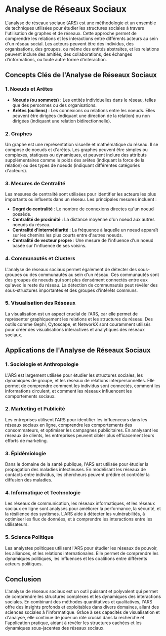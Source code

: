 # Analyse de Réseaux Sociaux

L'analyse de réseaux sociaux (ARS) est une méthodologie et un ensemble de techniques utilisées pour étudier les structures sociales à travers l'utilisation de graphes et de réseaux. Cette approche permet de comprendre les relations et les interactions entre différents acteurs au sein d'un réseau social. Les acteurs peuvent être des individus, des organisations, des groupes, ou même des entités abstraites, et les relations peuvent inclure des amitiés, des collaborations, des échanges d'informations, ou toute autre forme d'interaction.

## Concepts Clés de l'Analyse de Réseaux Sociaux

### 1. **Noeuds et Arêtes**
- **Noeuds (ou sommets)** : Les entités individuelles dans le réseau, telles que des personnes ou des organisations.
- **Arêtes (ou liens)** : Les connexions ou relations entre les noeuds. Elles peuvent être dirigées (indiquant une direction de la relation) ou non dirigées (indiquant une relation bidirectionnelle).

### 2. **Graphes**
Un graphe est une représentation visuelle et mathématique du réseau. Il se compose de noeuds et d'arêtes. Les graphes peuvent être simples ou complexes, statiques ou dynamiques, et peuvent inclure des attributs supplémentaires comme le poids des arêtes (indiquant la force de la relation) ou des types de noeuds (indiquant différentes catégories d'acteurs).

### 3. **Mesures de Centralité**
Les mesures de centralité sont utilisées pour identifier les acteurs les plus importants ou influents dans un réseau. Les principales mesures incluent :
- **Degré de centralité** : Le nombre de connexions directes qu'un noeud possède.
- **Centralité de proximité** : La distance moyenne d'un noeud aux autres noeuds du réseau.
- **Centralité d'intermédiarité** : La fréquence à laquelle un noeud apparaît sur les chemins les plus courts entre d'autres noeuds.
- **Centralité de vecteur propre** : Une mesure de l'influence d'un noeud basée sur l'influence de ses voisins.

### 4. **Communautés et Clusters**
L'analyse de réseaux sociaux permet également de détecter des sous-groupes ou des communautés au sein d'un réseau. Ces communautés sont des groupes de noeuds qui sont plus densément connectés entre eux qu'avec le reste du réseau. La détection de communautés peut révéler des sous-structures importantes et des groupes d'intérêts communs.

### 5. **Visualisation des Réseaux**
La visualisation est un aspect crucial de l'ARS, car elle permet de représenter graphiquement les relations et les structures du réseau. Des outils comme Gephi, Cytoscape, et NetworkX sont couramment utilisés pour créer des visualisations interactives et analytiques des réseaux sociaux.

## Applications de l'Analyse de Réseaux Sociaux

### 1. **Sociologie et Anthropologie**
L'ARS est largement utilisée pour étudier les structures sociales, les dynamiques de groupe, et les réseaux de relations interpersonnelles. Elle permet de comprendre comment les individus sont connectés, comment les informations circulent, et comment les réseaux influencent les comportements sociaux.

### 2. **Marketing et Publicité**
Les entreprises utilisent l'ARS pour identifier les influenceurs dans les réseaux sociaux en ligne, comprendre les comportements des consommateurs, et optimiser les campagnes publicitaires. En analysant les réseaux de clients, les entreprises peuvent cibler plus efficacement leurs efforts de marketing.

### 3. **Épidémiologie**
Dans le domaine de la santé publique, l'ARS est utilisée pour étudier la propagation des maladies infectieuses. En modélisant les réseaux de contacts entre individus, les chercheurs peuvent prédire et contrôler la diffusion des maladies.

### 4. **Informatique et Technologie**
Les réseaux de communication, les réseaux informatiques, et les réseaux sociaux en ligne sont analysés pour améliorer la performance, la sécurité, et la résilience des systèmes. L'ARS aide à détecter les vulnérabilités, à optimiser les flux de données, et à comprendre les interactions entre les utilisateurs.

### 5. **Science Politique**
Les analystes politiques utilisent l'ARS pour étudier les réseaux de pouvoir, les alliances, et les relations internationales. Elle permet de comprendre les dynamiques politiques, les influences et les coalitions entre différents acteurs politiques.

## Conclusion

L'analyse de réseaux sociaux est un outil puissant et polyvalent qui permet de comprendre les structures complexes et les dynamiques des interactions sociales. En combinant des méthodes quantitatives et qualitatives, l'ARS offre des insights profonds et exploitables dans divers domaines, allant des sciences sociales à l'informatique. Grâce à ses capacités de visualisation et d'analyse, elle continue de jouer un rôle crucial dans la recherche et l'application pratique, aidant à révéler les structures cachées et les dynamiques sous-jacentes des réseaux sociaux.